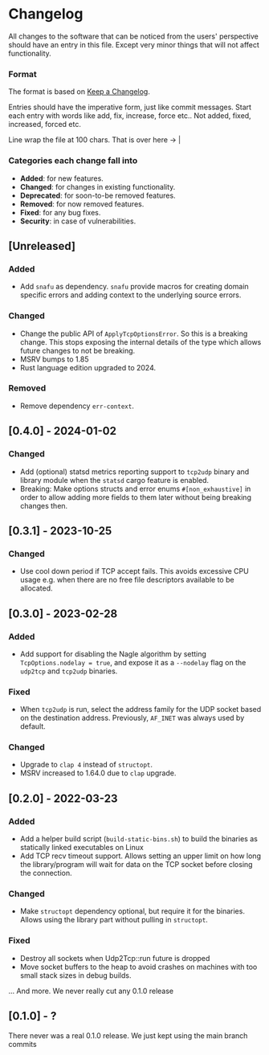 # Changelog
All changes to the software that can be noticed from the users' perspective should have an entry in
this file. Except very minor things that will not affect functionality.

### Format

The format is based on [Keep a Changelog](http://keepachangelog.com/en/1.0.0/).

Entries should have the imperative form, just like commit messages. Start each entry with words like
add, fix, increase, force etc.. Not added, fixed, increased, forced etc.

Line wrap the file at 100 chars.                                              That is over here -> |

### Categories each change fall into

* **Added**: for new features.
* **Changed**: for changes in existing functionality.
* **Deprecated**: for soon-to-be removed features.
* **Removed**: for now removed features.
* **Fixed**: for any bug fixes.
* **Security**: in case of vulnerabilities.


## [Unreleased]
### Added
- Add `snafu` as dependency. `snafu` provide macros for creating domain specific errors and adding
  context to the underlying source errors.

### Changed
- Change the public API of `ApplyTcpOptionsError`. So this is a breaking change. This stops
  exposing the internal details of the type which allows future changes to not be breaking.
- MSRV bumps to 1.85
- Rust language edition upgraded to 2024.

### Removed
- Remove dependency `err-context`.


## [0.4.0] - 2024-01-02
### Changed
- Add (optional) statsd metrics reporting support to `tcp2udp` binary and library module when the
  `statsd` cargo feature is enabled.
- Breaking: Make options structs and error enums `#[non_exhaustive]` in order to allow adding more
  fields to them later without being breaking changes then.


## [0.3.1] - 2023-10-25
### Changed
- Use cool down period if TCP accept fails. This avoids excessive CPU usage e.g. when there are no
  free file descriptors available to be allocated.


## [0.3.0] - 2023-02-28
### Added
- Add support for disabling the Nagle algorithm by setting `TcpOptions.nodelay = true`,
  and expose it as a `--nodelay` flag on the `udp2tcp` and `tcp2udp` binaries.

### Fixed
- When `tcp2udp` is run, select the address family for the UDP socket based on the
  destination address. Previously, `AF_INET` was always used by default.

### Changed
- Upgrade to `clap 4` instead of `structopt`.
- MSRV increased to 1.64.0 due to `clap` upgrade.


## [0.2.0] - 2022-03-23
### Added
- Add a helper build script (`build-static-bins.sh`) to build the binaries
  as statically linked executables on Linux
- Add TCP recv timeout support. Allows setting an upper limit on how long
  the library/program will wait for data on the TCP socket before closing
  the connection.

### Changed
- Make `structopt` dependency optional, but require it for the binaries.
  Allows using the library part without pulling in `structopt`.

### Fixed
- Destroy all sockets when Udp2Tcp::run future is dropped
- Move socket buffers to the heap to avoid crashes on machines with too small
  stack sizes in debug builds.

... And more. We never really cut any 0.1.0 release


## [0.1.0] - ?
There never was a real 0.1.0 release. We just kept using the main branch commits
